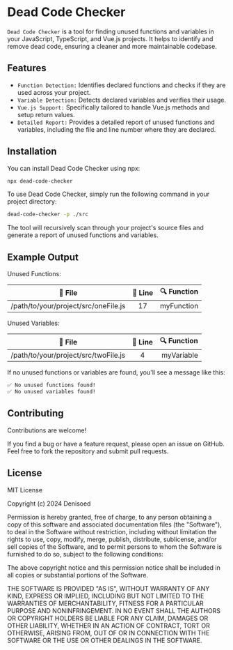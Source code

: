 # Dead Code Checker

`Dead Code Checker` is a tool for finding unused functions and variables in your JavaScript, TypeScript, and Vue.js projects. It helps to identify and remove dead code, ensuring a cleaner and more maintainable codebase.

## Features

- `Function Detection:` Identifies declared functions and checks if they are used across your project.
- `Variable Detection:` Detects declared variables and verifies their usage.
- `Vue.js Support:` Specifically tailored to handle Vue.js methods and setup return values.
- `Detailed Report:` Provides a detailed report of unused functions and variables, including the file and line number where they are declared.

## Installation

You can install Dead Code Checker using npx:

```bash
npx dead-code-checker
```

To use Dead Code Checker, simply run the following command in your project directory:

```bash
dead-code-checker -p ./src
```

The tool will recursively scan through your project's source files and generate a report of unused functions and variables.

## Example Output

Unused Functions:

| 📁 File                              | 🔢 Line | 🔍 Function |
| ------------------------------------ | :-----: | ----------: |
| /path/to/your/project/src/oneFile.js |   17    |  myFunction |

Unused Variables:

| 📁 File                              | 🔢 Line | 🔍 Function |
| ------------------------------------ | :-----: | ----------: |
| /path/to/your/project/src/twoFile.js |    4    |  myVariable |

If no unused functions or variables are found, you'll see a message like this:

```bash
✅ No unused functions found!
✅ No unused variables found!
```

## Contributing

Contributions are welcome!

If you find a bug or have a feature request, please open an issue on GitHub. Feel free to fork the repository and submit pull requests.

## License

MIT License

Copyright (c) 2024 Denisoed

Permission is hereby granted, free of charge, to any person obtaining a copy of this software and associated documentation files (the "Software"), to deal in the Software without restriction, including without limitation the rights to use, copy, modify, merge, publish, distribute, sublicense, and/or sell copies of the Software, and to permit persons to whom the Software is furnished to do so, subject to the following conditions:

The above copyright notice and this permission notice shall be included in all copies or substantial portions of the Software.

THE SOFTWARE IS PROVIDED "AS IS", WITHOUT WARRANTY OF ANY KIND, EXPRESS OR IMPLIED, INCLUDING BUT NOT LIMITED TO THE WARRANTIES OF MERCHANTABILITY, FITNESS FOR A PARTICULAR PURPOSE AND NONINFRINGEMENT. IN NO EVENT SHALL THE AUTHORS OR COPYRIGHT HOLDERS BE LIABLE FOR ANY CLAIM, DAMAGES OR OTHER LIABILITY, WHETHER IN AN ACTION OF CONTRACT, TORT OR OTHERWISE, ARISING FROM, OUT OF OR IN CONNECTION WITH THE SOFTWARE OR THE USE OR OTHER DEALINGS IN THE SOFTWARE.
